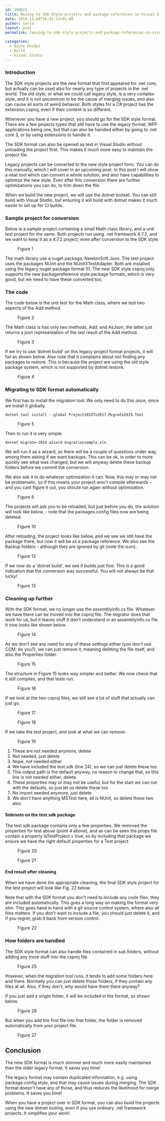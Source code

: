 ```yaml
---
id: 160621
title: Moving to SDK-Style projects and package references in Visual Studio, part 2
date: 2019-11-04T16:01:13+01:00
author: terje
layout: post
permalink: /moving-to-sdk-style-projects-and-package-references-in-visual-studio-part-2/

categories:
  - Azure DevOps
  - Build
  - Visual Studio
---
```

<!-- wp:heading {"level":3} -->
<h3>Introduction</h3>
<!-- /wp:heading -->

<!-- wp:paragraph -->
<p>The SDK style projects are the new format that first appeared for .net core, but actually can be used also for nearly any type of projects in the .net world.   The old style, or what we could call legacy style, is a very complex style, and it is not uncommon to be the cause of merging issues, and also can cause all sorts of weird behavior.   Both styles for a C# project has the extension csproj, even if their content is so different.  </p>
<!-- /wp:paragraph -->

<!-- wp:paragraph -->
<p>Whenever you have a new project, you should go for the SDK style format.  There are a few projects types that still have to use the legacy format, WPF applications being one, but that can also be handled either by going to .net core 3, or by using extensions to handle it.</p>
<!-- /wp:paragraph -->

<!-- wp:paragraph -->
<p> The SDK format can also be opened as text in Visual Studio without unloading the project first.  This makes it much more easy to maintain the project file.  </p>
<!-- /wp:paragraph -->

<!-- wp:paragraph -->
<p>Legacy projects can be converted to the new style project form.  You can do this manually, which I will cover in an upcoming post.  In this post I will show a neat tool which can convert a whole solution, and also have capabilities to optimize the new style.  Even after this conversion there are further optimizations you can do, to trim down the file.</p>
<!-- /wp:paragraph -->

<!-- wp:paragraph -->
<p>When we build the new project, we will use the dotnet toolset.  You can still build with Visual Studio, but ensuring it will build with dotnet makes it much easier to set up for CI builds.  </p>
<!-- /wp:paragraph -->

<!-- wp:heading {"level":3} -->
<h3>Sample project for conversion</h3>
<!-- /wp:heading -->

<!-- wp:paragraph -->
<p> Below is a sample project containing a small Math class library, and a unit test project for the same.  Both projects run using .net framework 4.7.2, and we want to keep it as a 4.7.2 project, even after conversion to the SDK style.</p>
<!-- /wp:paragraph -->

<!-- wp:image {"id":160645} -->
<figure class="wp-block-image"><img src="http://hermit.no/wp-content/uploads/2019/10/1.jpg" alt="" class="wp-image-160645"/><figcaption>Figure 1</figcaption></figure>
<!-- /wp:image -->

<!-- wp:paragraph -->
<p>The math library use a nuget package, NewtonSoft.Json.  The test project uses the packages NUnit and the NUnit3TestAdapter.  Both are installed using the legacy nuget package format (!).  The new SDK style csproj only supports the new packagereference style package formats, which is very good, but we need to have these converted too. </p>
<!-- /wp:paragraph -->

<!-- wp:heading {"level":3} -->
<h3>The code</h3>
<!-- /wp:heading -->

<!-- wp:paragraph -->
<p>The code below is the unit test for the Math class, where we test two aspects of the Add method. </p>
<!-- /wp:paragraph -->

<!-- wp:image {"id":160646} -->
<figure class="wp-block-image"><img src="http://hermit.no/wp-content/uploads/2019/10/2.jpg" alt="" class="wp-image-160646"/><figcaption>Figure 2</figcaption></figure>
<!-- /wp:image -->

<!-- wp:paragraph -->
<p>The Math class is has only two methods,  Add, and AsJson, the latter just returns a json representation of the last result of the Add method. </p>
<!-- /wp:paragraph -->

<!-- wp:image {"id":160647} -->
<figure class="wp-block-image"><img src="http://hermit.no/wp-content/uploads/2019/10/3.jpg" alt="" class="wp-image-160647"/><figcaption>Figure 3</figcaption></figure>
<!-- /wp:image -->

<!-- wp:paragraph -->
<p>If we try to use 'dotnet build' on this legacy project format projects, it will fail as shown below. Also note that it complains about not finding any packages to restore.  This is because the project are using the old style package system, which is not supported by dotnet restore. </p>
<!-- /wp:paragraph -->

<!-- wp:image {"id":160648} -->
<figure class="wp-block-image"><img src="http://hermit.no/wp-content/uploads/2019/10/4-1024x272.jpg" alt="" class="wp-image-160648"/><figcaption>Figure 4</figcaption></figure>
<!-- /wp:image -->

<!-- wp:heading {"level":3} -->
<h3>Migrating to SDK format automatically</h3>
<!-- /wp:heading -->

<!-- wp:paragraph -->
<p>We first has to install the migration tool. We only need to do this once, since we install it globally.</p>
<!-- /wp:paragraph -->

<!-- wp:code -->
<pre class="wp-block-code"><code>dotnet tool install --global Project2015To2017.Migrate2019.Tool</code></pre>
<!-- /wp:code -->

<!-- wp:image {"id":160623} -->
<figure class="wp-block-image"><img src="http://hermit.no/wp-content/uploads/2019/10/6-1024x79.jpg" alt="" class="wp-image-160623"/><figcaption>Figure 5</figcaption></figure>
<!-- /wp:image -->

<!-- wp:paragraph -->
<p>Then to run it is very simple:</p>
<!-- /wp:paragraph -->

<!-- wp:code -->
<pre class="wp-block-code"><code>dotnet migrate-2019 wizard migrationsample.sln</code></pre>
<!-- /wp:code -->

<!-- wp:paragraph -->
<p>We will run it as a wizard, so there will be a couple of questions under way, among them asking if we want backups.  This can be ok, in order to more quickly see what was changed, but we will anyway delete these backup folders before we commit the conversion. </p>
<!-- /wp:paragraph -->

<!-- wp:paragraph -->
<p>We also ask it to do whatever optimization it can.  Now, this may or may not be problematic, so if this means your project won't compile afterwards - and you cant figure it out,  you should run again without optimization. </p>
<!-- /wp:paragraph -->

<!-- wp:image {"id":160626} -->
<figure class="wp-block-image"><img src="http://hermit.no/wp-content/uploads/2019/10/9-1024x469.jpg" alt="" class="wp-image-160626"/><figcaption>Figure 6</figcaption></figure>
<!-- /wp:image -->

<!-- wp:paragraph -->
<p>The projects will ask you to be reloaded, but just before you do, the solution will look like below, - note that the packages.config files now are being deleted.</p>
<!-- /wp:paragraph -->

<!-- wp:image {"id":160627} -->
<figure class="wp-block-image"><img src="http://hermit.no/wp-content/uploads/2019/10/10.jpg" alt="" class="wp-image-160627"/><figcaption>Figure 10</figcaption></figure>
<!-- /wp:image -->

<!-- wp:paragraph -->
<p>After reloading, the project looks like below, and we see we still have the package there, but now it will be as a package reference.  We also see the Backup folders - although they are ignored by git (note the icon). </p>
<!-- /wp:paragraph -->

<!-- wp:image {"id":160629} -->
<figure class="wp-block-image"><img src="http://hermit.no/wp-content/uploads/2019/10/12.jpg" alt="" class="wp-image-160629"/><figcaption>Figure 12</figcaption></figure>
<!-- /wp:image -->

<!-- wp:paragraph -->
<p>If we now do a 'dotnet build', we see it builds just fine.  This is a good indication that the conversion was successful.  You will not always be that lucky!</p>
<!-- /wp:paragraph -->

<!-- wp:image {"id":160630} -->
<figure class="wp-block-image"><img src="http://hermit.no/wp-content/uploads/2019/10/13-1024x212.jpg" alt="" class="wp-image-160630"/><figcaption>Figure 13</figcaption></figure>
<!-- /wp:image -->

<!-- wp:heading {"level":3} -->
<h3>Cleaning up further</h3>
<!-- /wp:heading -->

<!-- wp:paragraph -->
<p>With the SDK format, we no longer use the assemblyinfo.cs file.  Whatever we have there can be moved into the csproj file.  The migrator does that work for us, but it leaves stuff it don't understand in an assemblyinfo.cs file.   It now looks like shown below.</p>
<!-- /wp:paragraph -->

<!-- wp:image {"id":160631} -->
<figure class="wp-block-image"><img src="http://hermit.no/wp-content/uploads/2019/10/14-1024x437.jpg" alt="" class="wp-image-160631"/><figcaption>Figure 14</figcaption></figure>
<!-- /wp:image -->

<!-- wp:paragraph -->
<p>As we don't see any need for any of these settings either (you don't use COM, do you?), we can just remove it, meaning deleting the file itself, and also the Properties folder. </p>
<!-- /wp:paragraph -->

<!-- wp:image {"id":160632} -->
<figure class="wp-block-image"><img src="http://hermit.no/wp-content/uploads/2019/10/15.jpg" alt="" class="wp-image-160632"/><figcaption>Figure 15</figcaption></figure>
<!-- /wp:image -->

<!-- wp:paragraph -->
<p>The structure in Figure 15 looks way simpler and better.  We now check that it still compiles, and that tests run. </p>
<!-- /wp:paragraph -->

<!-- wp:image {"id":160634} -->
<figure class="wp-block-image"><img src="http://hermit.no/wp-content/uploads/2019/10/17-1024x572.jpg" alt="" class="wp-image-160634"/><figcaption>Figure 16</figcaption></figure>
<!-- /wp:image -->

<!-- wp:paragraph -->
<p>If we look at the two csproj files, we still see a lot of stuff that actually can just go. </p>
<!-- /wp:paragraph -->

<!-- wp:image {"id":160635} -->
<figure class="wp-block-image"><img src="http://hermit.no/wp-content/uploads/2019/10/18.jpg" alt="" class="wp-image-160635"/><figcaption>Figure 17</figcaption></figure>
<!-- /wp:image -->

<!-- wp:image {"id":160636} -->
<figure class="wp-block-image"><img src="http://hermit.no/wp-content/uploads/2019/10/19.jpg" alt="" class="wp-image-160636"/><figcaption>Figure 18</figcaption></figure>
<!-- /wp:image -->

<!-- wp:paragraph -->
<p>If we take the test project, and look at what we can remove:</p>
<!-- /wp:paragraph -->

<!-- wp:image {"id":160650} -->
<figure class="wp-block-image"><img src="http://hermit.no/wp-content/uploads/2019/11/30-1.jpg" alt="" class="wp-image-160650"/><figcaption>Figure 19</figcaption></figure>
<!-- /wp:image -->

<!-- wp:list {"ordered":true} -->
<ol><li>These are not needed anymore, delete</li><li>Not needed, just delete</li><li>Nope, not needed either</li><li>We have included the test.sdk (line 24), so we can just delete these too</li><li>This output path is the default anyway, no reason to change that, so this line is not needed either, delete. </li><li>These properties may or may not be useful, but for the start we can run with the defaults, so just let us delete these too</li><li>No import needed anymore, just delete</li><li>We don't have anything MSTest here, all is NUnit, so delete these two also.  </li></ol>
<!-- /wp:list -->

<!-- wp:heading {"level":4} -->
<h4>Sidenote on the test.sdk package</h4>
<!-- /wp:heading -->

<!-- wp:paragraph -->
<p>The test.sdk package contains only a few properties.  We removed the properties for test above (point 4 above), and as can be seen the props file contain a property IsTestProject = true, so by including that package we ensure we have the right default properties for a Test project</p>
<!-- /wp:paragraph -->

<!-- wp:image {"id":160637} -->
<figure class="wp-block-image"><img src="http://hermit.no/wp-content/uploads/2019/10/20-1024x604.jpg" alt="" class="wp-image-160637"/><figcaption>Figure 20</figcaption></figure>
<!-- /wp:image -->

<!-- wp:image {"id":160638} -->
<figure class="wp-block-image"><img src="http://hermit.no/wp-content/uploads/2019/10/21-1024x423.jpg" alt="" class="wp-image-160638"/><figcaption>Figure 21</figcaption></figure>
<!-- /wp:image -->

<!-- wp:heading {"level":4} -->
<h4>End result after cleaning</h4>
<!-- /wp:heading -->

<!-- wp:paragraph -->
<p>When we have done the appropriate cleaning, the final SDK style project for the test project will look like Fig. 22 below. </p>
<!-- /wp:paragraph -->

<!-- wp:paragraph -->
<p>Note that with the SDK format you don't need to include any code files, they are included automatically.  This goes a long way on making the format very slim.  This goes hand in hand with a git source control system, where also all files matters.  If you don't want to include a file, you should just delete it, and if you regret, grab it back from version control.</p>
<!-- /wp:paragraph -->

<!-- wp:image {"id":160651} -->
<figure class="wp-block-image"><img src="https://i2.wp.com/hermit.no/wp-content/uploads/2019/11/31.jpg?fit=678%2C309" alt="" class="wp-image-160651"/><figcaption>Figure 22</figcaption></figure>
<!-- /wp:image -->

<!-- wp:heading {"level":3} -->
<h3>How folders are handled </h3>
<!-- /wp:heading -->

<!-- wp:paragraph -->
<p>The SDK style format can also handle files contained in sub folders, without adding any more stuff into the csproj file. </p>
<!-- /wp:paragraph -->

<!-- wp:image {"id":160642} -->
<figure class="wp-block-image"><img src="http://hermit.no/wp-content/uploads/2019/10/25-1024x334.jpg" alt="" class="wp-image-160642"/><figcaption>Figure 25</figcaption></figure>
<!-- /wp:image -->

<!-- wp:paragraph -->
<p>However, when the migration tool runs, it tends to add some folders here and there.  Normally you can just delete those folders, if they contain any files at all.  Also, if they don't, why would have them there anyway?</p>
<!-- /wp:paragraph -->

<!-- wp:paragraph -->
<p>If you just add a single folder, it will be included in the format, as shown below.  </p>
<!-- /wp:paragraph -->

<!-- wp:image {"id":160643} -->
<figure class="wp-block-image"><img src="http://hermit.no/wp-content/uploads/2019/10/26-1024x318.jpg" alt="" class="wp-image-160643"/><figcaption>Figure 26</figcaption></figure>
<!-- /wp:image -->

<!-- wp:paragraph -->
<p>But when you add the first file into that folder, the folder is removed automatically from your project file. </p>
<!-- /wp:paragraph -->

<!-- wp:image {"id":160644} -->
<figure class="wp-block-image"><img src="http://hermit.no/wp-content/uploads/2019/10/27-1024x344.jpg" alt="" class="wp-image-160644"/><figcaption>Figure 27</figcaption></figure>
<!-- /wp:image -->

<!-- wp:heading -->
<h2>Conclusion</h2>
<!-- /wp:heading -->

<!-- wp:paragraph -->
<p>The new SDK format is much slimmer and much more easily maintained than the older legacy format.   It saves you time! </p>
<!-- /wp:paragraph -->

<!-- wp:paragraph -->
<p>The legacy format may contain duplicated information, e.g. using package.config style, and that may cause issues during merging.  The SDK format doesn't have any of those, and thus reduces the likelihood for merge problems.  It saves you time!</p>
<!-- /wp:paragraph -->

<!-- wp:paragraph -->
<p>When you have a project over in SDK format, you can also build the projects using the new dotnet tooling, even if you use ordinary .net framework projects.  It simplifies your work!</p>
<!-- /wp:paragraph -->
